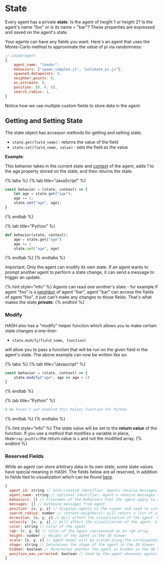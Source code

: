 # State

Every agent has a private **state**. Is the agent of height 1 or height 2? Is the agent's name "foo" or is its name = "bar"? These properties are expressed and saved on the agent's state.

Your agents can have any fields you want. Here's an agent that uses the Monte-Carlo method to approximate the value of pi via randomness:

```javascript
// LeaderAgent
{
    agent_name: "leader",
    behaviors: ["spawn_samples.js", "estimate_pi.js"],
    spawned_datapoints: 0,
    neighbor_points: 0,
    pi_estimate: 0,
    position: [0, 0, 0],
    search_radius: 1,
}
```

Notice how we use multiple custom fields to store data in the agent.

## Getting and Setting State

The state object has accessor methods for getting and setting state.

* `state.get(field_name)` : returns the value of the field
* `state.set(field_name, value)` : sets the field as the value

**Example**:

This behavior takes in the current state and [context](context.md) of the agent, adds 1 to the age property stored on the state, and then returns the state.

{% tabs %}
{% tab title="JavaScript" %}
```javascript
const behavior = (state, context) => {
    let age = state.get("age");
    age += 1;
    state.set("age", age);
}
```
{% endtab %}

{% tab title="Python" %}
```python
def behavior(state, context):
    age = state.get("age")
    age += 1
    state.set("age", age)
```
{% endtab %}
{% endtabs %}

Important: Only the agent can modify its own state. If an agent wants to prompt another agent to perform a state change, it can send a message to trigger an update.

{% hint style="info" %}
Agents can read one another's state - for example if agent "foo" is a [neighbor](context.md) of agent "bar", agent "bar" can access the fields of agent "foo", it just can't make any changes to those fields. That's what makes the state _**private**_.
{% endhint %}

### Modify

HASH also has a "modify" helper function which allows you to make certain state changes a one-liner:

* `state.modify(field_name, function)` 

will allow you to pass a function that will be run on the given field in the agent's state. The above example can now be written like so:

{% tabs %}
{% tab title="Javascript" %}
```javascript
const behavior = (state, context) => {
    state.modify("age", age => age + 1)
}
```
{% endtab %}

{% tab title="Python" %}
```python
# We haven't yet enabled this helper function for Python
```
{% endtab %}
{% endtabs %}

{% hint style="info" %}
The state value will be set to the **return value** of the function. If you use a method that modifies a variable in place, like`Array.push(x)`the return value is `x` and not the modified array.
{% endhint %}

### Reserved Fields

While an agent can store arbitrary data in its own state, some state values have special meaning in HASH. The fields below are all reserved, in addition to fields tied to visualization which can be found [here](visualization/).

```javascript
{ 
  agent_id: string // auto-created identifier. Agents receive messages to their ID.
  agent_name: string // optional identifier. Agent's receive messages to their name. 
  behaviors: [] // Filenames of the behaviors that the agent apply to advance their state every simulation step N to N+1. 
  messages: [] // Outbound messages from agent 
  position: [x, y, z] // displays agents in the viewer and used to calculate neighbors 
  search_radius: number // context.neighbors() will return a list of all the agents within the search radius
  direction: [x, y, z] // Will affect the visualization of the agent. Can be used for custom logic
  velocity: [x, y, z] // Will affect the visualization of the agent. Can be used for custom logic
  color: string // Color of the agent
  rgb: [r, g, b] // Color of the agent represented as an rgb array
  height: number // Height of the agent in the 3D Viewer
  scale: [x, y, z] // Agent model will be scaled along the corresponding axes
  shape: string // Determines the shape of the agent in the 3D Viewer
  hidden: boolean // Determines whether the agent is hidden in the 3D Viewer
  position_was_corrected: boolean // Used by the agent whenever agents reach topology bounds
}
```

